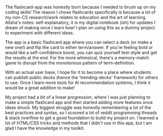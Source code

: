 The flashcard-app was honestly born because I needed to brush up on my coding skills! The reason I chose flashcards specifically is because a lot of my non-CS research/work relates to education and the art of learning.
Alisha's notes: self-explanatory, it is my digital notebook (ish) for updates I dream of making once I learn how! I plan on using this as a dummy project to experiment with different ideas.

The app is a basic flashcard app where you can select a deck (or make a new one!) and flip the card to either term/answer. If you're feeling bold or would like a self-confidence boost, you can quiz yourself test-style and get the results at the end. For the more whimsical, there's a memory-match game to disrupt from the monotonous pattern of term-definition.

With an actual user base, I hope for it to become a place where students can publish public decks (hence the 'trending-decks' framework) for others to use. Once I learn more tools for AI recommendation systems, I think it would be a great addition to make!

My project had a bit of a linear progression, where I was just planning to make a simple flashcard app and then started adding more features once ideas struck. My biggest struggle was honestly remembering a lot of the best practices and syntax, so I scoured a lot of reddit programming threads & stack overflow to get a good foundation to build my project on. I learned a lot of HTML/CSS tricks and methods that I didn't use in this app, but I am glad I have the knowledge in my toolkit.
